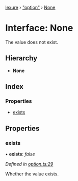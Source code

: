 [lexure](../README.md) › ["option"](../modules/_option_.md) › [None](_option_.none.md)

# Interface: None

The value does not exist.

## Hierarchy

* **None**

## Index

### Properties

* [exists](_option_.none.md#exists)

## Properties

###  exists

• **exists**: *false*

*Defined in [option.ts:29](https://github.com/1Computer1/lexure/blob/5f4fd4c/src/option.ts#L29)*

Whether the value exists.

